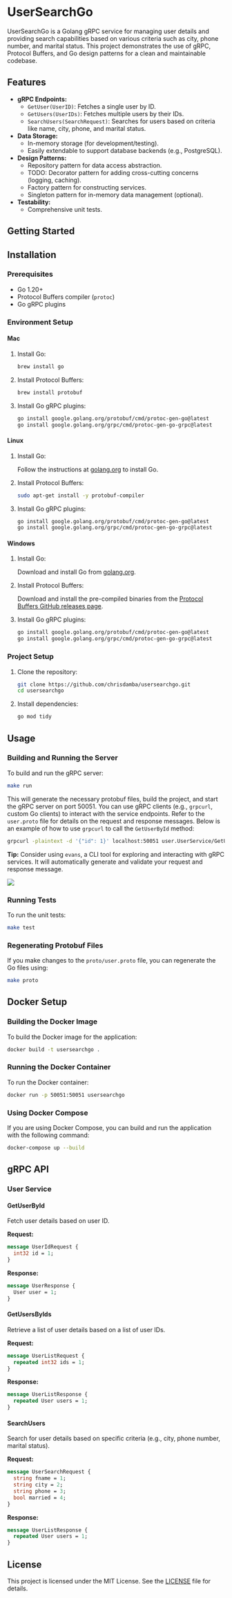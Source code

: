 # UserSearchGo

UserSearchGo is a Golang gRPC service for managing user details and providing search capabilities based on various criteria such as city, phone number, and marital status. This project demonstrates the use of gRPC, Protocol Buffers, and Go design patterns for a clean and maintainable codebase.

## Features
- **gRPC Endpoints:**
    - `GetUser(UserID)`: Fetches a single user by ID.
    - `GetUsers(UserIDs)`: Fetches multiple users by their IDs.
    - `SearchUsers(SearchRequest)`: Searches for users based on criteria like name, city, phone, and marital status.
- **Data Storage:**
    - In-memory storage (for development/testing).
    - Easily extendable to support database backends (e.g., PostgreSQL).
- **Design Patterns:**
    - Repository pattern for data access abstraction.
    - TODO: Decorator pattern for adding cross-cutting concerns (logging, caching).
    - Factory pattern for constructing services.
    - Singleton pattern for in-memory data management (optional).
- **Testability:**
    - Comprehensive unit tests.

## Getting Started

## Installation

### Prerequisites

- Go 1.20+
- Protocol Buffers compiler (`protoc`)
- Go gRPC plugins

### Environment Setup

#### Mac

1. Install Go:

    ```sh
    brew install go
    ```

2. Install Protocol Buffers:

    ```sh
    brew install protobuf
    ```

3. Install Go gRPC plugins:

    ```sh
    go install google.golang.org/protobuf/cmd/protoc-gen-go@latest
    go install google.golang.org/grpc/cmd/protoc-gen-go-grpc@latest
    ```

#### Linux

1. Install Go:

    Follow the instructions at [golang.org](https://golang.org/doc/install) to install Go.

2. Install Protocol Buffers:

    ```sh
    sudo apt-get install -y protobuf-compiler
    ```

3. Install Go gRPC plugins:

    ```sh
    go install google.golang.org/protobuf/cmd/protoc-gen-go@latest
    go install google.golang.org/grpc/cmd/protoc-gen-go-grpc@latest
    ```

#### Windows

1. Install Go:

    Download and install Go from [golang.org](https://golang.org/dl/).

2. Install Protocol Buffers:

    Download and install the pre-compiled binaries from the [Protocol Buffers GitHub releases page](https://github.com/protocolbuffers/protobuf/releases).

3. Install Go gRPC plugins:

    ```sh
    go install google.golang.org/protobuf/cmd/protoc-gen-go@latest
    go install google.golang.org/grpc/cmd/protoc-gen-go-grpc@latest
    ```

### Project Setup

1. Clone the repository:

    ```sh
    git clone https://github.com/chrisdamba/usersearchgo.git
    cd usersearchgo
    ```

2. Install dependencies:

    ```sh
    go mod tidy
    ```

## Usage

### Building and Running the Server

To build and run the gRPC server:

```sh
make run
```

This will generate the necessary protobuf files, build the project, and start the gRPC server on port 50051.
You can use gRPC clients (e.g., `grpcurl`, custom Go clients) to interact with the service endpoints. Refer to the `user.proto` file for details on the request and response messages. Below is an example of how to use `grpcurl` to call the `GetUserById` method:

```sh
grpcurl -plaintext -d '{"id": 1}' localhost:50051 user.UserService/GetUserById
```

**Tip:** Consider using `evans`, a CLI tool for exploring and interacting with gRPC services. It will automatically generate and validate your request and response message.

![](run-app.gif)

### Running Tests

To run the unit tests:

```sh
make test
```

### Regenerating Protobuf Files

If you make changes to the `proto/user.proto` file, you can regenerate the Go files using:

```sh
make proto
```

## Docker Setup

### Building the Docker Image

To build the Docker image for the application:

```sh
docker build -t usersearchgo .
```

### Running the Docker Container

To run the Docker container:

```sh
docker run -p 50051:50051 usersearchgo
```

### Using Docker Compose

If you are using Docker Compose, you can build and run the application with the following command:

```sh
docker-compose up --build
```

## gRPC API

### User Service

#### GetUserById

Fetch user details based on user ID.

**Request:**

```protobuf
message UserIdRequest {
  int32 id = 1;
}
```

**Response:**

```protobuf
message UserResponse {
  User user = 1;
}
```

#### GetUsersByIds

Retrieve a list of user details based on a list of user IDs.

**Request:**

```protobuf
message UserListRequest {
  repeated int32 ids = 1;
}
```

**Response:**

```protobuf
message UserListResponse {
  repeated User users = 1;
}
```

#### SearchUsers

Search for user details based on specific criteria (e.g., city, phone number, marital status).

**Request:**

```protobuf
message UserSearchRequest {
  string fname = 1;
  string city = 2;
  string phone = 3;
  bool married = 4;
}
```

**Response:**

```protobuf
message UserListResponse {
  repeated User users = 1;
}
```


## License

This project is licensed under the MIT License. See the [LICENSE](LICENSE) file for details.
